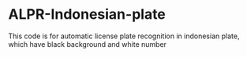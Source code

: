 # ALPR-Indonesian-plate
This code is for automatic license plate recognition in indonesian plate, which have black background and white number
